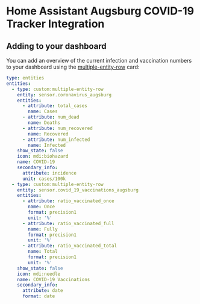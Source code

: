 # Home Assistant Augsburg COVID-19 Tracker Integration

## Adding to your dashboard

You can add an overview of the current infection and vaccination numbers to your dashboard
using the [multiple-entity-row](https://github.com/benct/lovelace-multiple-entity-row) card:

```yaml
type: entities
entities:
  - type: custom:multiple-entity-row
    entity: sensor.coronavirus_augsburg
    entities:
      - attribute: total_cases
        name: Cases
      - attribute: num_dead
        name: Deaths
      - attribute: num_recovered
        name: Recovered
      - attribute: num_infected
        name: Infected
    show_state: false
    icon: mdi:biohazard
    name: COVID-19
    secondary_info:
      attribute: incidence
      unit: cases/100k
  - type: custom:multiple-entity-row
    entity: sensor.covid_19_vaccinations_augsburg
    entities:
      - attribute: ratio_vaccinated_once
        name: Once
        format: precision1
        unit: '%'
      - attribute: ratio_vaccinated_full
        name: Fully
        format: precision1
        unit: '%'
      - attribute: ratio_vaccinated_total
        name: Total
        format: precision1
        unit: '%'
    show_state: false
    icon: mdi:needle
    name: COVID-19 Vaccinations
    secondary_info:
      attribute: date
      format: date
```
